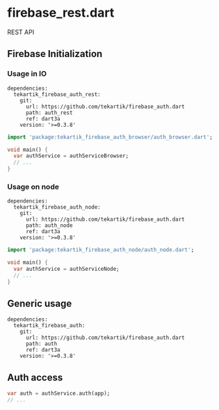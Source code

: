 # firebase_rest.dart

REST API

## Firebase Initialization

### Usage in IO

```
dependencies:
  tekartik_firebase_auth_rest:
    git:
      url: https://github.com/tekartik/firebase_auth.dart
      path: auth_rest
      ref: dart3a
    version: '>=0.3.8'
```

```dart
import 'package:tekartik_firebase_auth_browser/auth_browser.dart';

void main() {
  var authService = authServiceBrowser;
  // ...
}
```  

### Usage on node

```
dependencies:
  tekartik_firebase_auth_node:
    git:
      url: https://github.com/tekartik/firebase_auth.dart
      path: auth_node
      ref: dart3a
    version: '>=0.3.8'
```

```dart
import 'package:tekartik_firebase_auth_node/auth_node.dart';

void main() {
  var authService = authServiceNode;
  // ...
}
```  

## Generic usage

```
dependencies:
  tekartik_firebase_auth:
    git:
      url: https://github.com/tekartik/firebase_auth.dart
      path: auth
      ref: dart3a
    version: '>=0.3.8'
```


## Auth access

```dart
var auth = authService.auth(app);
// ...

```  

